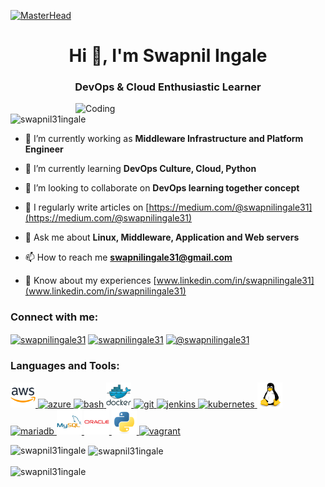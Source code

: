[![MasterHead](https://itsvit.com/wp-content/uploads/2020/06/CreatorIQ_cover.gif)](https://swapnil31ingale.io)
<h1 align="center">Hi 👋, I'm Swapnil Ingale</h1>
<h3 align="center">DevOps & Cloud Enthusiastic Learner</h3>
<img align="right" alt="Coding" width="400" src="https://xeo5.com/idl/wp-content/uploads/2021/08/DevOps-Steps-1.gif">
<p align="left"> <img src="https://komarev.com/ghpvc/?username=swapnil31ingale&label=Profile%20views&color=0e75b6&style=flat" alt="swapnil31ingale" /> </p>

- 🔭 I’m currently working as **Middleware Infrastructure and Platform Engineer**

- 🌱 I’m currently learning **DevOps Culture, Cloud, Python**

- 👯 I’m looking to collaborate on **DevOps learning together concept**

- 📝 I regularly write articles on [https://medium.com/@swapnilingale31](https://medium.com/@swapnilingale31)

- 💬 Ask me about **Linux, Middleware, Application and Web servers**

- 📫 How to reach me **swapnilingale31@gmail.com**

- 📄 Know about my experiences [www.linkedin.com/in/swapnilingale31](www.linkedin.com/in/swapnilingale31)

<h3 align="left">Connect with me:</h3>
<p align="left">
<a href="https://linkedin.com/in/swapnilingale31" target="blank"><img align="center" src="https://raw.githubusercontent.com/rahuldkjain/github-profile-readme-generator/master/src/images/icons/Social/linked-in-alt.svg" alt="swapnilingale31" height="30" width="40" /></a>
<a href="https://instagram.com/swapnilingale31" target="blank"><img align="center" src="https://raw.githubusercontent.com/rahuldkjain/github-profile-readme-generator/master/src/images/icons/Social/instagram.svg" alt="swapnilingale31" height="30" width="40" /></a>
<a href="https://medium.com/@swapnilingale31" target="blank"><img align="center" src="https://raw.githubusercontent.com/rahuldkjain/github-profile-readme-generator/master/src/images/icons/Social/medium.svg" alt="@swapnilingale31" height="30" width="40" /></a>
</p>

<h3 align="left">Languages and Tools:</h3>
<p align="left"> <a href="https://aws.amazon.com" target="_blank" rel="noreferrer"> <img src="https://raw.githubusercontent.com/devicons/devicon/master/icons/amazonwebservices/amazonwebservices-original-wordmark.svg" alt="aws" width="40" height="40"/> </a> <a href="https://azure.microsoft.com/en-in/" target="_blank" rel="noreferrer"> <img src="https://www.vectorlogo.zone/logos/microsoft_azure/microsoft_azure-icon.svg" alt="azure" width="40" height="40"/> </a> <a href="https://www.gnu.org/software/bash/" target="_blank" rel="noreferrer"> <img src="https://www.vectorlogo.zone/logos/gnu_bash/gnu_bash-icon.svg" alt="bash" width="40" height="40"/> </a> <a href="https://www.docker.com/" target="_blank" rel="noreferrer"> <img src="https://raw.githubusercontent.com/devicons/devicon/master/icons/docker/docker-original-wordmark.svg" alt="docker" width="40" height="40"/> </a> <a href="https://git-scm.com/" target="_blank" rel="noreferrer"> <img src="https://www.vectorlogo.zone/logos/git-scm/git-scm-icon.svg" alt="git" width="40" height="40"/> </a> <a href="https://www.jenkins.io" target="_blank" rel="noreferrer"> <img src="https://www.vectorlogo.zone/logos/jenkins/jenkins-icon.svg" alt="jenkins" width="40" height="40"/> </a> <a href="https://kubernetes.io" target="_blank" rel="noreferrer"> <img src="https://www.vectorlogo.zone/logos/kubernetes/kubernetes-icon.svg" alt="kubernetes" width="40" height="40"/> </a> <a href="https://www.linux.org/" target="_blank" rel="noreferrer"> <img src="https://raw.githubusercontent.com/devicons/devicon/master/icons/linux/linux-original.svg" alt="linux" width="40" height="40"/> </a> <a href="https://mariadb.org/" target="_blank" rel="noreferrer"> <img src="https://www.vectorlogo.zone/logos/mariadb/mariadb-icon.svg" alt="mariadb" width="40" height="40"/> </a> <a href="https://www.mysql.com/" target="_blank" rel="noreferrer"> <img src="https://raw.githubusercontent.com/devicons/devicon/master/icons/mysql/mysql-original-wordmark.svg" alt="mysql" width="40" height="40"/> </a> <a href="https://www.oracle.com/" target="_blank" rel="noreferrer"> <img src="https://raw.githubusercontent.com/devicons/devicon/master/icons/oracle/oracle-original.svg" alt="oracle" width="40" height="40"/> </a> <a href="https://www.python.org" target="_blank" rel="noreferrer"> <img src="https://raw.githubusercontent.com/devicons/devicon/master/icons/python/python-original.svg" alt="python" width="40" height="40"/> </a> <a href="https://www.vagrantup.com/" target="_blank" rel="noreferrer"> <img src="https://www.vectorlogo.zone/logos/vagrantup/vagrantup-icon.svg" alt="vagrant" width="40" height="40"/> </a> </p>

<p><img align="left" src="https://github-readme-stats.vercel.app/api/top-langs?username=swapnil31ingale&show_icons=true&locale=en&layout=compact" alt="swapnil31ingale" /></p>

<p>&nbsp;<img align="center" src="https://github-readme-stats.vercel.app/api?username=swapnil31ingale&show_icons=true&locale=en" alt="swapnil31ingale" /></p>

<p><img align="center" src="https://github-readme-streak-stats.herokuapp.com/?user=swapnil31ingale&" alt="swapnil31ingale" /></p>

